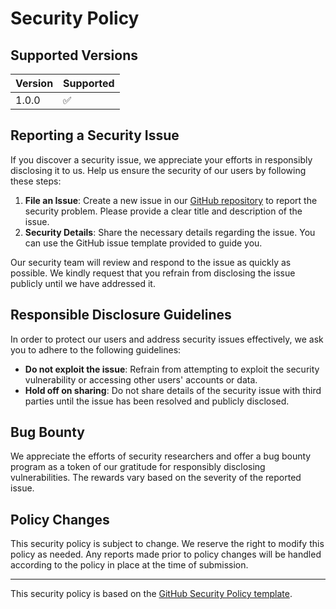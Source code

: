# Security Policy

## Supported Versions

| Version       | Supported          |
| ------------  | ------------------ |
| 1.0.0          | :white_check_mark: |

## Reporting a Security Issue

If you discover a security issue, we appreciate your efforts in responsibly disclosing it to us. Help us ensure the security of our users by following these steps:

1. **File an Issue**: Create a new issue in our [GitHub repository](https://github.com/xanonDev/pinkcord/issues) to report the security problem. Please provide a clear title and description of the issue.
2. **Security Details**: Share the necessary details regarding the issue. You can use the GitHub issue template provided to guide you.

Our security team will review and respond to the issue as quickly as possible. We kindly request that you refrain from disclosing the issue publicly until we have addressed it.

## Responsible Disclosure Guidelines

In order to protect our users and address security issues effectively, we ask you to adhere to the following guidelines:

- **Do not exploit the issue**: Refrain from attempting to exploit the security vulnerability or accessing other users' accounts or data.
- **Hold off on sharing**: Do not share details of the security issue with third parties until the issue has been resolved and publicly disclosed.

## Bug Bounty

We appreciate the efforts of security researchers and offer a bug bounty program as a token of our gratitude for responsibly disclosing vulnerabilities. The rewards vary based on the severity of the reported issue.

## Policy Changes

This security policy is subject to change. We reserve the right to modify this policy as needed. Any reports made prior to policy changes will be handled according to the policy in place at the time of submission.

---

This security policy is based on the [GitHub Security Policy template](https://docs.github.com/en/code-security/getting-started/adding-a-security-policy-to-your-repository).
